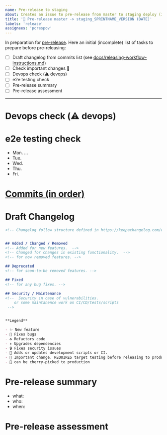 ```yaml
---
name: Pre-release to staging
about: Creates an issue to pre-release from master to staging deploy (includes hotfixes)
title: '🚀 Pre-release master -> staging_SPRINTNAME_VERSION (DATE)'
labels: 'release'
assignees: 'pcrespov'
---
```


In preparation for [pre-release](https://github.com/ITISFoundation/osparc-simcore/releases). Here an initial (incomplete) list of tasks to prepare before pre-releasing:


- [ ] Draft changelog from commits list (see [docs/releasing-workflow-instructions.md](https://github.com/ITISFoundation/osparc-simcore/blob/6cae77e5444f825f67fca65876922c8d26901fd2/docs/releasing-workflow-instructions.md))
- [ ] Check important changes 🚨
- [ ] Devops check (⚠️ devops)
- [ ] e2e testing check
- [ ] Pre-release summary
- [ ] Pre-release assessment

---

<!-- Staging is an intermediate environment between development (master) and production that allows us to test in isolation
changes in the framework. In addition, the pre-release workflow shall be used as a simulation to production that can help us to
anticipate changes and mitigate failures. 

Explain what motivates this pre-release? Which important changes we might pay attention to? How should we
test them? Is there anything in particular we should monitor?

TIPs:

- Start this section with a *motivation* 
- Mark commits with 🚨 to warn about possible issues. Contact PR creator to understand how to test/target
- It is preferable that pre-releases should address the outcome of a single sprint at a time. This might be done by pre-releasing to
staging just after the sprint review, and then hotfix staging all fixes to staging that have been solved during the subsequent sprint.
Mark all the commits that were cherry picked for a hotfix as [ 📌  ``staging_switzer_5``]

-->



#  Devops check (⚠️ devops)
<!-- The goal here is to analyze the PRs marked with (⚠️ devops).  We should determine and prepare necessary changes required in the environments configs. 

This procedure should be taken also as an exercise in preparation for the release to production as well.
 -->


# e2e testing check
<!-- Check that e2e in master: are there any major known issues? 

Keep an agenda of what has been reported on every daily
-->
- Mon. ...
- Tue.
- Wed.
- Thu.
- Fri.


# [Commits (in order)](https://github.com/ITISFoundation/osparc-simcore/commits/master)
<!-- List of commits for this release. 

Copy&paste list produced by ``make release`` 

These items create cross links to PR issues

- Mark important changes 🚨
- Mark cherry-picks for hotfixes with 📌
-->

# Draft Changelog
```markdown
<!-- Changelog follow structure defined in https://keepachangelog.com/en/1.0.0/ -->


## Added / Changed / Removed
<!-- Added for new features.  -->
<!-- Changed for changes in existing functionality.  -->
<!-- for now removed features. -->

## Deprecated
<!-- for soon-to-be removed features. -->

## Fixed
<!-- for any bug fixes. -->

## Security / Maintenance
<!--  Security in case of vulnerabilities.
	or some maintanence work on CI/CD/tests/scripts
 -->


**Legend**

- ✨ New feature
- 🐛 Fixes bugs
- ♻️ Refactors code
- ⬆️ Upgrades dependencies
- 🔒️ Fixes security issues
- 🔨 Adds or updates development scripts or CI.
- 🚨 Important change. REQUIRES target testing before releasing to production. Steps to test appended as ``[TODO:  ... ]``
- 📌 can be cherry-picked to production
```



# Pre-release summary

- what:  <!-- ```make release-staging name=switzer version=2 git_sha=dbcc9a645f25468ed57d227c42e8daad6ccb62d8``` -->
- who: <!-- @Surfict @GitHK  -->
- when: <!-- THURSDAY Oct.20, afternoon -->



# Pre-release assessment

<!-- How did the release go? Any incidents, problems, difficulties, unexpected issues, ... during the release process? 
Notes on special warnings or configurations we should pay attention ... or in general any relevant information that helps us 
mitigate the risk of failure when releasing to production
-->
